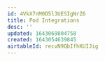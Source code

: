 ```yaml
---
id: 4VkX7nM0D5l3UESIgNrZ6
title: Pod Integrations
desc: ''
updated: 1643069804758
created: 1643054639845
airtableId: recvN9QbIfhKUIJig
---
```


